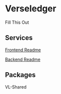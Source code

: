 # Verseledger

Fill This Out

## Services

[Frontend Readme](/services/client/README.md)

[Backend Readme](/services/server/README.md)

## Packages

VL-Shared
